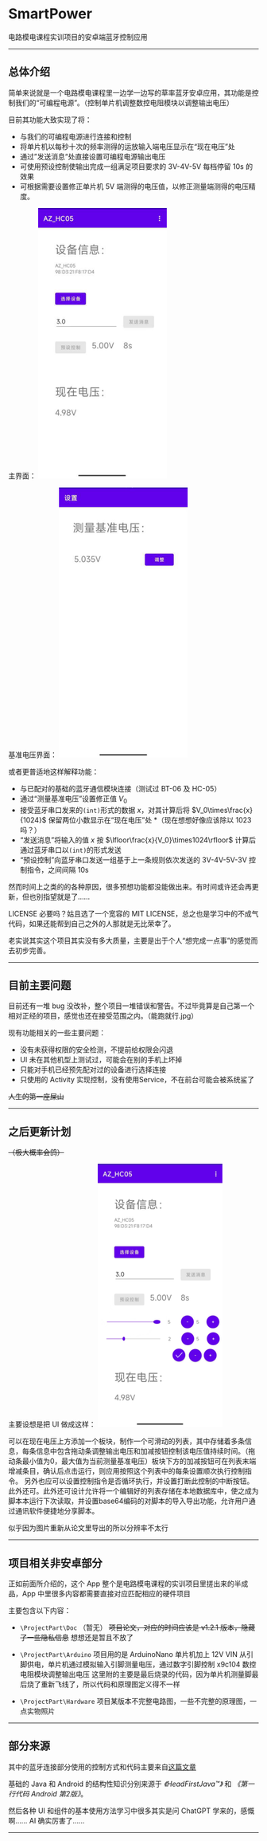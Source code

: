 # SmartPower
电路模电课程实训项目的安卓端蓝牙控制应用

----

## 总体介绍
简单来说就是一个电路模电课程里一边学一边写的草率蓝牙安卓应用，其功能是控制我们的“可编程电源”。（控制单片机调整数控电阻模块以调整输出电压）

目前其功能大致实现了将：
- 与我们的可编程电源进行连接和控制
- 将单片机以每秒十次的频率测得的运放输入端电压显示在“现在电压”处
- 通过”发送消息“处直接设置可编程电源输出电压
- 可使用预设控制使输出完成一组满足项目要求的 3V-4V-5V 每档停留 10s 的效果
- 可根据需要设置修正单片机 5V 端测得的电压值，以修正测量端测得的电压精度。

主界面：
![](./pic/ui_1.png)

基准电压界面：
![](./pic/ui_2.png)

或者更普适地这样解释功能：
- 与已配对的基础的蓝牙通信模块连接（测试过 BT-06 及 HC-05）
- 通过“测量基准电压”设置修正值 $V_0$
- 接受蓝牙串口发来的`(int)`形式的数据 $x$，对其计算后将 $V_0\times\frac{x}{1024}$ 保留两位小数显示在“现在电压”处
*（现在想想好像应该除以 1023 吗？）
- “发送消息”将输入的值 $x$ 按 $\lfloor\frac{x}{V_0}\times1024\rfloor$ 计算后通过蓝牙串口以`(int)`的形式发送
- “预设控制”向蓝牙串口发送一组基于上一条规则依次发送的 3V-4V-5V-3V 控制指令，之间间隔 10s

然而时间上之类的的各种原因，很多预想功能都没能做出来。有时间或许还会再更新，但也别指望就是了……

LICENSE 必要吗？姑且选了一个宽容的 MIT LICENSE，总之也是学习中的不成气代码，如果还能帮到自己之外的人那就是无比荣幸了。

老实说其实这个项目其实没有多大质量，主要是出于个人“想完成一点事”的感觉而去初步完善。

----

## 目前主要问题
目前还有一堆 bug 没改补，整个项目一堆错误和警告。不过毕竟算是自己第一个相对正经的项目，感觉也还在接受范围之内。（能跑就行.jpg）

现有功能相关的一些主要问题：
- 没有未获得权限的安全检测，不提前给权限会闪退
- UI 未在其他机型上测试过，可能会在别的手机上坏掉
- 只能对手机已经预先配对过的设备进行选择连接
- 只使用的 Activity 实现控制，没有使用Service，不在前台可能会被系统鲨了

~~人生的第一座屎山~~

----

## 之后更新计划
~~（极大概率会鸽）~~

主要设想是把 UI 做成这样：
![](./pic/ui_goal.png)

可以在现在电压上方添加一个板块，制作一个可滑动的列表，其中存储着多条信息，每条信息中包含拖动条调整输出电压和加减按钮控制该电压值持续时间。（拖动条最小值为0，最大值为当前测量基准电压）板块下方的加减按钮可在列表末端增减条目，确认后点击运行，则应用按照这个列表中的每条设置顺次执行控制指令。
另外也应可以设置控制指令是否循环执行，并设置打断此控制的中断按钮。此外还可。此外还可设计允许将一个编辑好的列表存储在本地数据库中，使之成为脚本本运行下次读取，并设置base64编码的对脚本的导入导出功能，允许用户通过通讯软件便捷地分享脚本。

似乎因为图片重新从论文里导出的所以分辨率不太行

----

## 项目相关非安卓部分
正如前面所介绍的，这个 App 整个是电路模电课程的实训项目里搓出来的半成品，App 中里很多内容都需要直接对应匹配相应的硬件项目

主要包含以下内容：
- `\ProjectPart\Doc` （暂无）
~~项目论文，对应的时间应该是 v1.2.1 版本，隐藏了一些隐私信息~~
想想还是暂且不放了

- `\ProjectPart\Arduino`
项目用的是 ArduinoNano 单片机加上 12V VIN 从引脚供电，单片机通过模拟输入引脚测量电压，通过数字引脚控制 x9c104 数控电阻模块调整输出电压
这里附的主要是最后烧录的代码，因为单片机测量脚最后烧了重新飞线了，所以代码和原理图定义得不一样

- `\ProjectPart\Hardware`
项目某版本不完整电路图，一些不完整的原理图，一点实物照片

----

## 部分来源
其中的蓝牙连接部分使用的控制方式和代码主要来自[这篇文章](https://www.jb51.net/article/259346.htm)

基础的 Java 和 Android 的结构性知识分别来源于 *《HeadFirstJava™》* 和 *《第一行代码 Android 第2版》*。

然后各种 UI 和组件的基本使用方法学习中很多其实是问 ChatGPT 学来的，感慨啊…… AI 确实厉害了……

----
